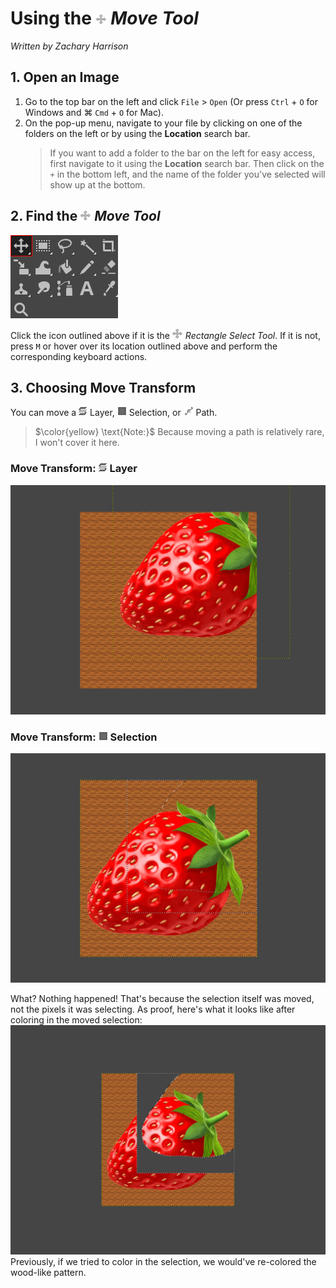 # Using the ![MoveTool.PNG](../images/MoveTool.PNG) *Move Tool*
*Written by Zachary Harrison*

## 1. Open an Image

1. Go to the top bar on the left and click `File` > `Open` (Or press `Ctrl` + `O` for Windows and ⌘ `Cmd` + `O` for Mac). 
2. On the pop-up menu, navigate to your file by clicking on one of the folders on the left or by using the **Location** search bar.
    > If you want to add a folder to the bar on the left for easy access, first navigate to it using the **Location** search bar. Then click on the `+` in the bottom left, and the name of the folder you've selected will show up at the bottom.

## 2. Find the ![MoveTool.PNG](../images/MoveTool.PNG) *Move Tool*

![FindingMoveTool.png](../images/FindingMoveTool.png)

Click the icon outlined above if it is the ![MoveTool.PNG](../images/MoveTool.PNG) *Rectangle Select Tool*. If it is not, press `M` or hover over its location outlined above and perform the corresponding keyboard actions. 

## 3. Choosing Move Transform


You can move a ![TransformLayer.png](../images/TransformLayer.png) Layer, ![TransformSelection.png](../images/TransformSelection.png) Selection, or ![TransformPath.png](../images/TransformPath.png) Path.
> $\color{yellow} \text{Note:}$ Because moving a path is relatively rare, I won't cover it here. 


### Move Transform: ![TransformLayer.png](../images/TransformLayer.png) **Layer**

![MoveToolAfterMovingLayer.PNG](../images/MoveToolAfterMovingLayer.PNG)

### Move Transform: ![TransformSelection.png](../images/TransformSelection.png) **Selection**

![MoveToolAfterMovingSelection.PNG](../images/MoveToolAfterMovingSelection.PNG)

What? Nothing happened! That's because the selection itself was moved, not the pixels it was selecting. As proof, here's what it looks like after coloring in the moved selection:
<br /> ![MoveToolProof.PNG](../images/MoveToolProof.PNG)
<br /> Previously, if we tried to color in the selection, we would've re-colored the wood-like pattern.